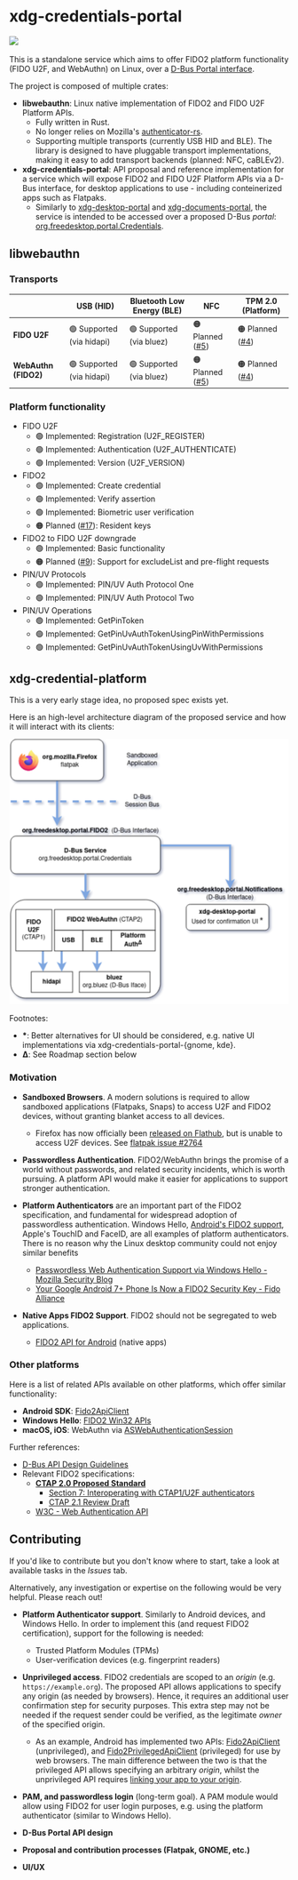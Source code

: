 # xdg-credentials-portal

![](https://media.giphy.com/media/Jo6ye8NvYF2Z2Odb5b/giphy.gif)

This is a standalone service which aims to offer FIDO2 platform functionality (FIDO U2F, and WebAuthn) on Linux, over a [D-Bus Portal interface][xdg-portal].

The project is composed of multiple crates:

- **libwebauthn**: Linux native implementation of FIDO2 and FIDO U2F Platform APIs.
  - Fully written in Rust.
  - No longer relies on Mozilla's [authenticator-rs][authenticator-rs].
  - Supporting multiple transports (currently USB HID and BLE). The library is designed to have pluggable transport implementations, making it easy to add transport backends (planned: NFC, caBLEv2).
- **xdg-credentials-portal**: API proposal and reference implementation for a service which will expose FIDO2 and FIDO U2F Platform APIs via a D-Bus interface, for desktop applications to use - including conteinerized apps such as Flatpaks.
  - Similarly to [xdg-desktop-portal][xdg-desktop-portal] and [xdg-documents-portal][xdg-documents-portal], the service is intended to be accessed over a proposed D-Bus _portal_: [org.freedesktop.portal.Credentials][xml-spec].

## libwebauthn

### Transports

|                      | USB (HID)                 | Bluetooth Low Energy (BLE) | NFC                   | TPM 2.0 (Platform)    |
| -------------------- | ------------------------- | -------------------------- | --------------------- | --------------------- |
| **FIDO U2F**         | 🟢 Supported (via hidapi) | 🟢 Supported (via bluez)   | 🟠 Planned ([#5](#5)) | 🟠 Planned ([#4][#4]) |
| **WebAuthn (FIDO2)** | 🟢 Supported (via hidapi) | 🟢 Supported (via bluez)   | 🟠 Planned ([#5](#5)) | 🟠 Planned ([#4][#4]) |

### Platform functionality

- FIDO U2F
  - 🟢 Implemented: Registration (U2F_REGISTER)
  - 🟢 Implemented: Authentication (U2F_AUTHENTICATE)
  - 🟢 Implemented: Version (U2F_VERSION)
- FIDO2
  - 🟢 Implemented: Create credential
  - 🟢 Implemented: Verify assertion
  - 🟢 Implemented: Biometric user verification
  - 🟠 Planned ([#17][#17]): Resident keys
- FIDO2 to FIDO U2F downgrade
  - 🟢 Implemented: Basic functionality
  - 🟠 Planned ([#9][#9]): Support for excludeList and pre-flight requests
- PIN/UV Protocols
  - 🟢 Implemented: PIN/UV Auth Protocol One
  - 🟢 Implemented: PIN/UV Auth Protocol Two
- PIN/UV Operations
  - 🟢 Implemented: GetPinToken
  - 🟢 Implemented: GetPinUvAuthTokenUsingPinWithPermissions
  - 🟢 Implemented: GetPinUvAuthTokenUsingUvWithPermissions

## xdg-credential-platform

This is a very early stage idea, no proposed spec exists yet.

Here is an high-level architecture diagram of the proposed service and how it will interact with its clients:

![High-Level Architecture](./images/diagram-1.png)

Footnotes:

- **\***: Better alternatives for UI should be considered, e.g. native UI implementations via xdg-credentials-portal-{gnome, kde}.
- **Δ**: See Roadmap section below

### Motivation

- **Sandboxed Browsers**. A modern solutions is required to allow sandboxed applications (Flatpaks, Snaps) to access U2F and FIDO2 devices, without granting blanket access to all devices.

  - Firefox has now officially been [released on Flathub][firefox-flathub], but is unable to access U2F devices. See [flatpak issue #2764][flatpak-issue]

- **Passwordless Authentication**. FIDO2/WebAuthn brings the promise of a world without passwords, and related security incidents, which is worth pursuing. A platform API would make it easier for applications to support stronger authentication.

- **Platform Authenticators** are an important part of the FIDO2 specification, and fundamental for widespread adoption of passwordless authentication. Windows Hello, [Android's FIDO2 support][fido-android], Apple's TouchID and FaceID, are all examples of platform authenticators. There is no reason why the Linux desktop community could not enjoy similar benefits

  - [Passwordless Web Authentication Support via Windows Hello - Mozilla Security Blog][firefox-hello]
  - [Your Google Android 7+ Phone Is Now a FIDO2 Security Key - Fido Alliance][fido-android]

- **Native Apps FIDO2 Support**. FIDO2 should not be segregated to web applications.
  - [FIDO2 API for Android][fido-android-api] (native apps)

### Other platforms

Here is a list of related APIs available on other platforms, which offer similar functionality:

- **Android SDK**: [Fido2ApiClient][android-fido-unprivileged]
- **Windows Hello**: [FIDO2 Win32 APIs][windows-hello-api]
- **macOS, iOS**: WebAuthn via [ASWebAuthenticationSession][apple-apis]

Further references:

- [D-Bus API Design Guidelines][dbus-api-guidelines]
- Relevant FIDO2 specifications:
  - **[CTAP 2.0 Proposed Standard][ctap2]**
    - [Section 7: Interoperating with CTAP1/U2F authenticators][ctap2-interop]
    - [CTAP 2.1 Review Draft][ctap21]
  - [W3C - Web Authentication API][webauthn]

## Contributing

If you'd like to contribute but you don't know where to start, take a look at available tasks in the _Issues_ tab.

Alternatively, any investigation or expertise on the following would be very helpful. Please reach out!

- **Platform Authenticator support**. Similarly to Android devices, and Windows Hello. In order to implement this (and request FIDO2 certification), support for the following is needed:

  - Trusted Platform Modules (TPMs)
  - User-verification devices (e.g. fingerprint readers)

- **Unprivileged access**. FIDO2 credentials are scoped to an _origin_ (e.g. `https://example.org`). The proposed API allows applications to specify any origin (as needed by browsers). Hence, it requires an additional user confirmation step for security purposes. This extra step may not be needed if the request sender could be verified, as the legitimate _owner_ of the specified origin.

  - As an example, Android has implemented two APIs: [Fido2ApiClient][android-fido-unprivileged] (unprivileged), and [Fido2PrivilegedApiClient][android-fido-privileged] (privileged) for use by web browsers. The main difference between the two is that the privileged API allows specifying an arbitrary _origin_, whilst the unprivileged API requires [linking your app to your origin][android-fido-unprivileged-cert].

- **PAM, and passwordless login** (long-term goal). A PAM module would allow using FIDO2 for user login purposes, e.g. using the platform authenticator (similar to Windows Hello).

- **D-Bus Portal API design**

- **Proposal and contribution processes (Flatpak, GNOME, etc.)**

- **UI/UX**

[xdg-portal]: https://flatpak.github.io/xdg-desktop-portal/portal-docs.html
[xdg-desktop-portal]: https://github.com/flatpak/xdg-desktop-portal
[xdg-documents-portal]: https://github.com/flatpak/xdg-desktop-portal/tree/master/document-portal
[xml-spec]: ./data/org.freedesktop.portal.FIDO2.xml
[authenticator-rs]: https://github.com/mozilla/authenticator-rs
[authenticator-rs-ctap2]: https://github.com/mozilla/authenticator-rs/tree/ctap2
[windows-hello-api]: https://github.com/Microsoft/webauthn
[dbus-api-guidelines]: https://dbus.freedesktop.org/doc/dbus-api-design.html
[ctap2]: https://fidoalliance.org/specs/fido-v2.0-ps-20190130/fido-client-to-authenticator-protocol-v2.0-ps-20190130.html
[ctap2-interop]: https://fidoalliance.org/specs/fido-v2.0-ps-20190130/fido-client-to-authenticator-protocol-v2.0-ps-20190130.html#u2f-interoperability
[ctap21]: https://fidoalliance.org/specs/fido2/fido-client-to-authenticator-protocol-v2.1-rd-20191217.html
[webauthn]: https://www.w3.org/TR/webauthn/
[firefox-hello]: https://blog.mozilla.org/security/2019/03/19/passwordless-web-authentication-support-via-windows-hello/
[flatpak-issue]: https://github.com/flatpak/flatpak/issues/2764
[firefox-flathub]: https://flathub.org/apps/details/org.mozilla.firefox
[fido-android]: https://fidoalliance.org/news-your-google-android-7-phone-is-now-a-fido2-security-key/
[fido-android-api]: https://developers.google.com/identity/fido/android/native-apps
[android-fido-unprivileged]: https://developers.google.com/android/reference/com/google/android/gms/fido/fido2/Fido2ApiClient
[android-fido-unprivileged-cert]: https://developers.google.com/identity/fido/android/native-apps#interoperability_with_your_website
[android-fido-privileged]: https://developers.google.com/android/reference/com/google/android/gms/fido/fido2/Fido2PrivilegedApiClient
[apple-apis]: https://developer.apple.com/documentation/authenticationservices/aswebauthenticationsession
[#10]: https://github.com/AlfioEmanueleFresta/xdg-credentials-portal/issues/10
[#3]: https://github.com/AlfioEmanueleFresta/xdg-credentials-portal/issues/3
[#4]: https://github.com/AlfioEmanueleFresta/xdg-credentials-portal/issues/4
[#5]: https://github.com/AlfioEmanueleFresta/xdg-credentials-portal/issues/5
[#9]: https://github.com/AlfioEmanueleFresta/xdg-credentials-portal/issues/9
[#17]: https://github.com/AlfioEmanueleFresta/xdg-credentials-portal/issues/17
[#18]: https://github.com/AlfioEmanueleFresta/xdg-credentials-portal/issues/18
